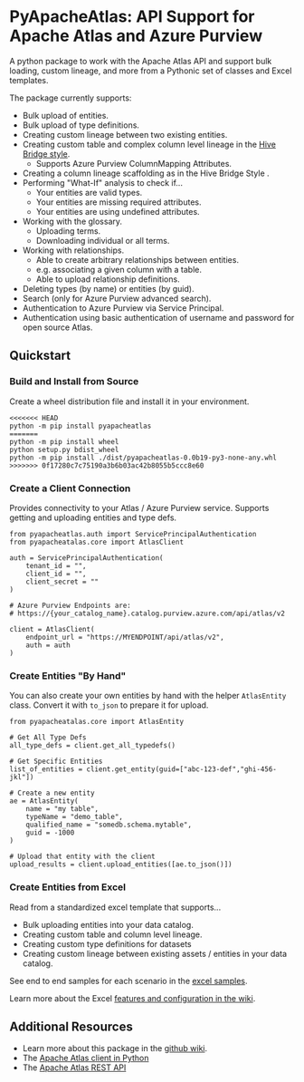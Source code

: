 # PyApacheAtlas: API Support for Apache Atlas and Azure Purview

A python package to work with the Apache Atlas API and support bulk loading, custom lineage, and more from a Pythonic set of classes and Excel templates. 

The package currently supports:
* Bulk upload of entities.
* Bulk upload of type definitions.
* Creating custom lineage between two existing entities.
* Creating custom table and complex column level lineage in the [Hive Bridge style](https://atlas.apache.org/0.8.3/Bridge-Hive.html).
  * Supports Azure Purview ColumnMapping Attributes.
* Creating a column lineage scaffolding as in the Hive Bridge Style .
* Performing "What-If" analysis to check if...
   * Your entities are valid types.
   * Your entities are missing required attributes.
   * Your entities are using undefined attributes.
* Working with the glossary.
  * Uploading terms.
  * Downloading individual or all terms.
* Working with relationships.
  * Able to create arbitrary relationships between entities.
  * e.g. associating a given column with a table.
  * Able to upload relationship definitions.
* Deleting types (by name) or entities (by guid).
* Search (only for Azure Purview advanced search).
* Authentication to Azure Purview via Service Principal.
* Authentication using basic authentication of username and password for open source Atlas.

## Quickstart

### Build and Install from Source

Create a wheel distribution file and install it in your environment.

```
<<<<<<< HEAD
python -m pip install pyapacheatlas
=======
python -m pip install wheel
python setup.py bdist_wheel
python -m pip install ./dist/pyapacheatlas-0.0b19-py3-none-any.whl
>>>>>>> 0f17280c7c75190a3b6b03ac42b8055b5ccc8e60
```

### Create a Client Connection

Provides connectivity to your Atlas / Azure Purview service. 
Supports getting and uploading entities and type defs.

```
from pyapacheatlas.auth import ServicePrincipalAuthentication
from pyapacheatalas.core import AtlasClient

auth = ServicePrincipalAuthentication(
    tenant_id = "", 
    client_id = "", 
    client_secret = ""
)

# Azure Purview Endpoints are:
# https://{your_catalog_name}.catalog.purview.azure.com/api/atlas/v2

client = AtlasClient(
    endpoint_url = "https://MYENDPOINT/api/atlas/v2",
    auth = auth
)
```

### Create Entities "By Hand"

You can also create your own entities by hand with the helper `AtlasEntity` class.  Convert it with `to_json` to prepare it for upload.

```
from pyapacheatalas.core import AtlasEntity

# Get All Type Defs
all_type_defs = client.get_all_typedefs()

# Get Specific Entities
list_of_entities = client.get_entity(guid=["abc-123-def","ghi-456-jkl"])

# Create a new entity
ae = AtlasEntity(
    name = "my table", 
    typeName = "demo_table", 
    qualified_name = "somedb.schema.mytable",
    guid = -1000
)

# Upload that entity with the client
upload_results = client.upload_entities([ae.to_json()])
```

### Create Entities from Excel

Read from a standardized excel template that supports...

* Bulk uploading entities into your data catalog.
* Creating custom table and column level lineage.
* Creating custom type definitions for datasets
* Creating custom lineage between existing assets / entities in your data catalog.

See end to end samples for each scenario in the [excel samples](./samples/excel/README.md).

Learn more about the Excel [features and configuration in the wiki](https://github.com/wjohnson/pyapacheatlas/wiki/Excel-Template-and-Configuration).

## Additional Resources

* Learn more about this package in the [github wiki](https://github.com/wjohnson/pyapacheatlas/wiki/Excel-Template-and-Configuration).
* The [Apache Atlas client in Python](https://pypi.org/project/pyatlasclient/)
* The [Apache Atlas REST API](http://atlas.apache.org/api/v2/)
